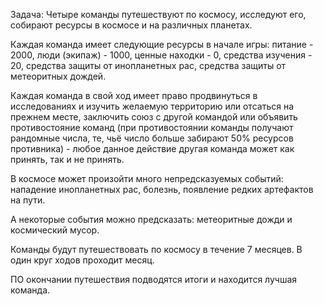 Задача:
Четыре команды путешествуют по космосу, исследуют его, собирают ресурсы в космосе и на различных планетах. 

Каждая команда имеет следующие ресурсы в начале игры: питание - 2000, люди (экипаж) - 1000, ценные находки - 0, средства изучения - 20, средства защиты от инопланетных рас, средства защиты от метеоритных дождей.

Каждая команда в свой ход имеет право продвинуться в исследованиях и изучить желаемую территорию или отсаться на прежнем месте, заключить союз с другой командой или объявить противостояние команд (при противостоянии команды получают рандомные числа, те, чьё число больше забирают 50% ресурсов противника) - любое данное действие другая команда может как принять, так и не принять.

В космосе может произойти много непредсказуемых событий: нападение инопланетных рас, болезнь, появление редких артефактов на пути. 

А некоторые события можно предсказать: метеоритные дожди и космический мусор.

Команды будут путешествовать по космосу в течение 7 месяцев. В один круг ходов проходит месяц.

ПО окончании путешествия подводятся итоги и находится лучшая команда.
